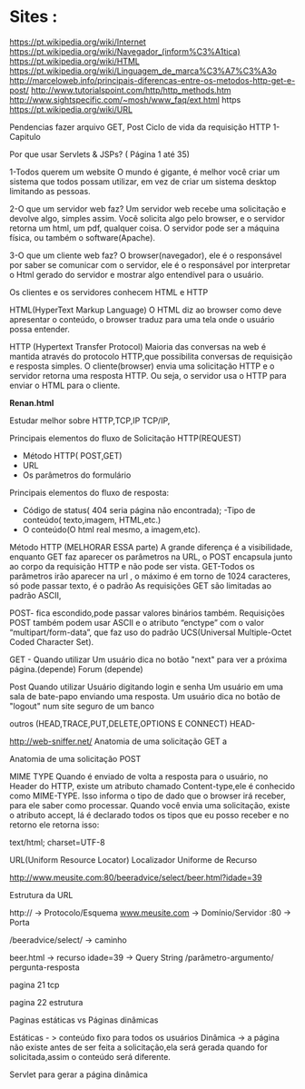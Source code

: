 # Sites :
https://pt.wikipedia.org/wiki/Internet
https://pt.wikipedia.org/wiki/Navegador_(inform%C3%A1tica)
https://pt.wikipedia.org/wiki/HTML
https://pt.wikipedia.org/wiki/Linguagem_de_marca%C3%A7%C3%A3o
http://marceloweb.info/principais-diferencas-entre-os-metodos-http-get-e-post/
http://www.tutorialspoint.com/http/http_methods.htm
http://www.sightspecific.com/~mosh/www_faq/ext.html
https
https://pt.wikipedia.org/wiki/URL

Pendencias
fazer arquivo GET, Post
Ciclo de vida da requisição HTTP
1- Capitulo

Por que usar Servlets & JSPs? ( Página 1 até 35)

1-Todos querem um website
O mundo é gigante, é melhor você criar um sistema que todos possam utilizar, em vez de criar um sistema desktop limitando as pessoas.

2-O que um servidor web faz?
Um servidor web recebe uma solicitação e devolve algo, simples assim.
Você solicita algo pelo browser, e o servidor retorna um html, um pdf, qualquer coisa.
O servidor pode ser a máquina física, ou também o software(Apache).

3-O que um cliente web faz?
O browser(navegador), ele é o responsável por saber se comunicar com o servidor, ele é o responsável por
interpretar o Html gerado do servidor e mostrar algo entendível para o usuário.

Os clientes e os servidores conhecem HTML e HTTP

HTML(HyperText Markup Language)
O HTML diz ao browser como deve apresentar o conteúdo, o browser traduz para uma tela onde o usuário possa entender.

HTTP (Hypertext Transfer Protocol)
Maioria das conversas na web é mantida através do protocolo HTTP,que possibilita conversas de requisição e resposta simples.
O cliente(browser) envia uma solicitação HTTP e o servidor retorna uma resposta HTTP.
Ou seja, o servidor usa o HTTP para enviar o HTML para o cliente.


**Renan.html**

Estudar melhor sobre HTTP,TCP,IP TCP/IP,

Principais elementos do fluxo de Solicitação HTTP(REQUEST)
- Método HTTP( POST,GET)
- URL
- Os parâmetros do formulário

Principais elementos do fluxo de resposta:
- Código de status( 404 seria página não encontrada);
-Tipo de conteúdo( texto,imagem, HTML,etc.)
- O conteúdo(O html real mesmo, a imagem,etc).


Método HTTP (MELHORAR ESSA parte)
A grande diferença é a visibilidade, enquanto GET faz aparecer os parâmetros na URL, o POST encapsula junto ao corpo da requisição HTTP e não pode ser vista.
GET-Todos os parâmetros irão aparecer na url , o máximo é em torno de 1024 caracteres, só pode passar texto, é o padrão
As requisições GET são limitadas ao padrão ASCII,

POST- fica escondido,pode passar valores binários também.
Requisições POST também podem usar ASCII e o atributo “enctype” com o valor
 “multipart/form-data”, que faz uso do padrão UCS(Universal Multiple-Octet Coded Character Set).
 
 GET - Quando utilizar
 Um usuário dica no botão "next" para ver a próxima página.(depende)
 Forum (depende)
 
 Post Quando utilizar
 Usuário digitando login e senha
 Um usuário em uma sala de bate-papo enviando uma resposta.
 Um usuário dica no botão de "logout" num site seguro de um banco

outros (HEAD,TRACE,PUT,DELETE,OPTIONS E CONNECT)
HEAD- 

http://web-sniffer.net/
Anatomia de uma solicitação GET	a


Anatomia de uma solicitação POST


MIME TYPE
Quando é enviado de volta a resposta para o usuário,
no Header do HTTP,	existe um atributo chamado  Content-type,ele é conhecido como MIME-TYPE.
Isso informa o tipo de dado que o browser irá receber, para ele saber como processar.
Quando você envia uma solicitação, existe o atributo accept, lá é declarado todos os tipos que eu posso receber
e no retorno ele retorna isso:

text/html; charset=UTF-8





URL(Uniform Resource Locator)
Localizador Uniforme de Recurso

http://www.meusite.com:80/beeradvice/select/beer.html?idade=39

Estrutura da URL

http:// -> Protocolo/Esquema
www.meusite.com -> Domínio/Servidor
:80 ->  Porta

/beeradvice/select/ -> caminho

beer.html -> recurso
idade=39 -> Query String /parâmetro-argumento/ pergunta-resposta


pagina 21 tcp

pagina 22 estrutura

Paginas estáticas vs Páginas dinâmicas

Estáticas - > conteúdo fixo para todos os usuários
Dinâmica -> a página não existe antes de ser feita a solicitação,ela será gerada quando for solicitada,assim o conteúdo será diferente.

Servlet para gerar a página dinâmica


